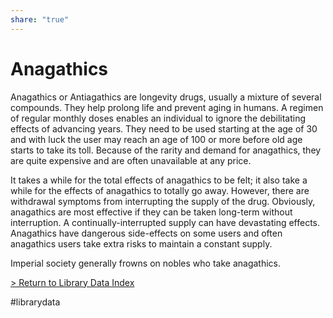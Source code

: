 ```yaml
---
share: "true"
---
```

# Anagathics  
  
Anagathics or Antiagathics are longevity drugs, usually a mixture of several compounds. They help prolong life and prevent aging in humans. A regimen of regular monthly doses enables an individual to ignore the debilitating effects of advancing years. They need to be used starting at the age of 30 and with luck the user may reach an age of 100 or more before old age starts to take its toll. Because of the rarity and demand for anagathics, they are quite expensive and are often unavailable at any price.  
  
It takes a while for the total effects of anagathics to be felt; it also take a while for the effects of anagathics to totally go away. However, there are withdrawal symptoms from interrupting the supply of the drug. Obviously, anagathics are most effective if they can be taken long-term without interruption. A continually-interrupted supply can have devastating effects. Anagathics have dangerous side-effects on some users and often anagathics users take extra risks to maintain a constant supply.  
  
Imperial society generally frowns on nobles who take anagathics.  
  
[ > Return to Library Data Index](LibraryData.md)  
  
#librarydata
